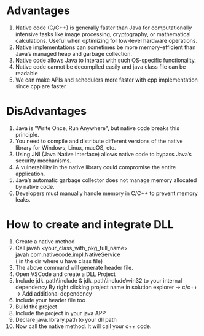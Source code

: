 
# Advantages
1.   Native code (C/C++) is generally faster than Java for computationally intensive tasks like image processing, cryptography, 
or mathematical calculations. Useful when optimizing for low-level hardware operations.
2. Native implementations can sometimes be more memory-efficient than Java’s managed heap and garbage collection.
3. Native code allows Java to interact with such OS-specific functionality.
4. Native code cannot be decompiled easily and java class file can be readable
5. We can make APIs and schedulers more faster with cpp implementation since cpp are faster

# DisAdvantages
1. Java is "Write Once, Run Anywhere", but native code breaks this principle.
2. You need to compile and distribute different versions of the native library for Windows, Linux, macOS, etc.
3. Using JNI (Java Native Interface) allows native code to bypass Java’s security mechanisms.
4. A vulnerability in the native library could compromise the entire application.
5. Java’s automatic garbage collector does not manage memory allocated by native code.
6. Developers must manually handle memory in C/C++ to prevent memory leaks.



# How to create and integrate DLL

1. Create a native method 
2. Call javah <your_class_with_pkg_full_name>  <br>
   javah com.nativecode.impl.NativeService   <br>
   ( in the dir where u have class file)
3. The above command will generate header file. 
4. Open VSCode and create a DLL Project
5. Include jdk_path\include & jdk_path\include\win32
 to your internal dependency By right clicking project name in 
solution explorer -> c/c++ -> Add additional dependency
6. Include your header file too
7. Build the project
8. Include the project in your java APP 
9. Declare java.library.path to your dll path
10. Now call the native method. It will call your c++ code.